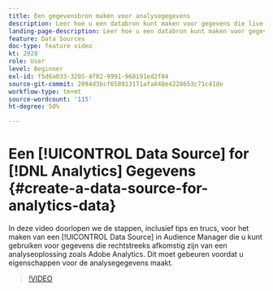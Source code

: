 ```yaml
---
title: Een gegevensbron maken voor analysegegevens
description: Leer hoe u een databron kunt maken voor gegevens die live worden ontvangen vanuit een analyseoplossing zoals Adobe Analytics. Dit doet u voordat u eigenschappen voor de analysegegevens maakt.
landing-page-description: Leer hoe u een databron kunt maken voor gegevens die live worden ontvangen vanuit een analyseoplossing zoals Adobe Analytics. Dit doet u voordat u eigenschappen voor de analysegegevens maakt.
feature: Data Sources
doc-type: feature video
kt: 2928
role: User
level: Beginner
exl-id: f5d6a033-3205-4f02-9991-968191ed2f84
source-git-commit: 2094d3bcf658913171afa848e4228653c71c41de
workflow-type: tm+mt
source-wordcount: '115'
ht-degree: 50%

---
```


# Een [!UICONTROL Data Source] for [!DNL Analytics] Gegevens {#create-a-data-source-for-analytics-data}

In deze video doorlopen we de stappen, inclusief tips en trucs, voor het maken van een [!UICONTROL Data Source] in Audience Manager die u kunt gebruiken voor gegevens die rechtstreeks afkomstig zijn van een analyseoplossing zoals Adobe Analytics. Dit moet gebeuren voordat u eigenschappen voor de analysegegevens maakt.

>[!VIDEO](https://video.tv.adobe.com/v/27329/?quality=12)

